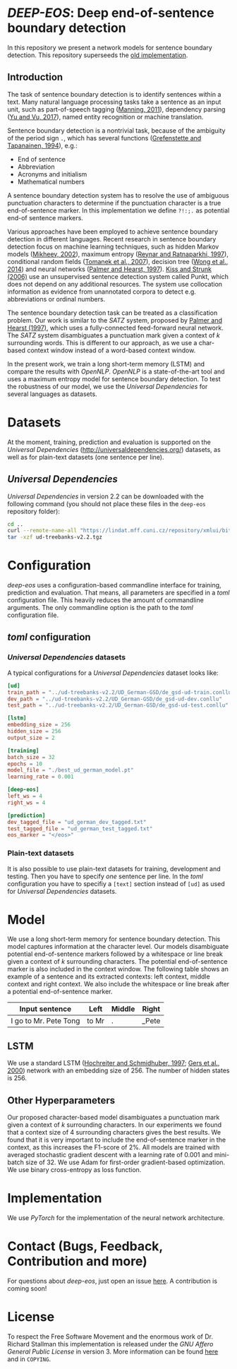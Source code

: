 # *DEEP-EOS*: Deep end-of-sentence boundary detection

In this repository we present a network models for sentence
boundary detection. This repository superseeds the [old implementation](https://github.com/stefan-it/deep-eos).

## Introduction

The task of sentence boundary detection is to identify sentences within
a text. Many natural language processing tasks take a sentence as an
input unit, such as part-of-speech tagging ([Manning,
2011](http://dl.acm.org/citation.cfm?id=1964799.1964816)), dependency
parsing ([Yu and Vu, 2017](http://aclweb.org/anthology/P17-2106)),
named entity recognition or machine translation.

Sentence boundary detection is a nontrivial task, because of the
ambiguity of the period sign `.`, which has several functions
([Grefenstette and Tapanainen,
1994](http://citeseerx.ist.psu.edu/viewdoc/summary?doi=10.1.1.28.5162)),
e.g.:

* End of sentence
* Abbreviation
* Acronyms and initialism
* Mathematical numbers

A sentence boundary detection system has to resolve the use of
ambiguous punctuation characters to determine if the punctuation
character is a true end-of-sentence marker. In this implementation we
define `?!:;.` as potential end-of sentence markers.

Various approaches have been employed to achieve sentence boundary
detection in different languages. Recent research in sentence boundary
detection focus on machine learning techniques, such as hidden Markov
models ([Mikheev, 2002](http://dx.doi.org/10.1162/089120102760275992)),
maximum entropy ([Reynar and Ratnaparkhi,
1997](https://doi.org/10.3115/974557.974561)), conditional random
fields ([Tomanek et al.,
2007](http://www.bootstrep.org/files/publications/FSU_2007_Tomanek_Pacling.pdf)),
decision tree ([Wong et al.,
2014](https://www.ncbi.nlm.nih.gov/pmc/articles/PMC4030568/)) and
neural networks ([Palmer and Hearst,
1997](http://dl.acm.org/citation.cfm?id=972695.972697)). [Kiss and
Strunk (2006)](http://dx.doi.org/10.1162/coli.2006.32.4.485) use an
unsupervised sentence detection system called Punkt, which does not
depend on any additional resources. The system use collocation
information as evidence from unannotated corpora to detect e.g.
abbreviations or ordinal numbers.

The sentence boundary detection task can be treated as a classification
problem. Our work is similar to the *SATZ* system, proposed by [Palmer
and Hearst (1997)](http://dl.acm.org/citation.cfm?id=972695.972697),
which uses a fully-connected feed-forward neural network. The *SATZ*
system disambiguates a punctuation mark given a context of *k*
surrounding words. This is different to our approach, as we use a
char-based context window instead of a word-based context window.

In the present work, we train a long short-term memory (LSTM) and compare the results
with *OpenNLP*. *OpenNLP* is a state-of-the-art tool and uses a maximum
entropy model for sentence boundary detection. To test the robustness of our
model, we use the *Universal Dependencies* for several languages as
datasets.

# Datasets

At the moment, training, prediction and evaluation is supported on the
*Universal Dependencies* (<http://universaldependencies.org/>) datasets, as well as for plain-text
datasets (one sentence per line).

## *Universal Dependencies*

*Universal Dependencies* in version 2.2 can be downloaded with the following command (you should not
place these files in the `deep-eos` repository folder):

```bash
cd ..
curl --remote-name-all "https://lindat.mff.cuni.cz/repository/xmlui/bitstream/handle/11234/1-2837/ud-treebanks-v2.2.tgz"
tar -xzf ud-treebanks-v2.2.tgz
```

# Configuration

*deep-eos* uses a configuration-based commandline interface for training, prediction and evaluation. 
That means, all parameters are specified in a *toml* configuration file. This heavily reduces the 
amount of commandline arguments. The only commandline option is the path to the *toml* configuration
file.

## *toml* configuration

### *Universal Dependencies* datasets

A typical configurations for a *Universal Dependencies* dataset looks like:

```toml
[ud]
train_path = "../ud-treebanks-v2.2/UD_German-GSD/de_gsd-ud-train.conllu"
dev_path = "../ud-treebanks-v2.2/UD_German-GSD/de_gsd-ud-dev.conllu"
test_path = "../ud-treebanks-v2.2/UD_German-GSD/de_gsd-ud-test.conllu"

[lstm]
embedding_size = 256
hidden_size = 256
output_size = 2

[training]
batch_size = 32
epochs = 10
model_file = "./best_ud_german_model.pt"
learning_rate = 0.001

[deep-eos]
left_ws = 4
right_ws = 4

[prediction]
dev_tagged_file = "ud_german_dev_tagged.txt"
test_tagged_file = "ud_german_test_tagged.txt"
eos_marker = "</eos>"
```

### Plain-text datasets

It is also possible to use plain-text datasets for training, development and testing. Then you
have to specify *one* sentence per line. In the *toml* configuration you have to specifiy a
`[text]` section instead of `[ud]` as used for *Universal Dependencies* datasets.

# Model

We use a long short-term memory for sentence boundary detection. This
model captures information at the character level. Our models
disambiguate potential end-of-sentence markers followed by a whitespace
or line break given a context of *k* surrounding characters. The
potential end-of-sentence marker is also included in the context
window. The following table shows an example of a sentence and its
extracted contexts: left context, middle context and right context. We
also include the whitespace or line break after a potential
end-of-sentence marker.


| Input sentence        | Left  | Middle | Right
| --------------------- | ----- | ------ | -----
| I go to Mr. Pete Tong | to Mr | .      | _Pete

## LSTM

We use a standard LSTM ([Hochreiter and Schmidhuber,
1997](http://dx.doi.org/10.1162/neco.1997.9.8.1735); [Gers et al.,
2000](http://dx.doi.org/10.1162/089976600300015015)) network with an
embedding size of 256. The number of hidden states is 256.

## Other Hyperparameters

Our proposed character-based model disambiguates a punctuation mark
given a context of *k* surrounding characters. In our experiments we
found that a context size of 4 surrounding characters gives the best
results. We found that it is very important to include the
end-of-sentence marker in the context, as this increases the F1-score
of 2%.  All models are trained with averaged stochastic gradient
descent with a learning rate of 0.001 and mini-batch size of 32. We use
Adam for first-order gradient-based optimization. We use binary
cross-entropy as loss function.

# Implementation

We use *PyTorch* for the implementation of the neural network
architecture.

# Contact (Bugs, Feedback, Contribution and more)

For questions about *deep-eos*, just open an issue [here](https://github.com/stefan-it/deep_eos/issues).
A contribution is coming soon!

# License

To respect the Free Software Movement and the enormous work of Dr.
Richard Stallman this implementation is released under the *GNU Affero
General Public License* in version 3. More information can be found
[here](https://www.gnu.org/licenses/licenses.html) and in `COPYING`.
